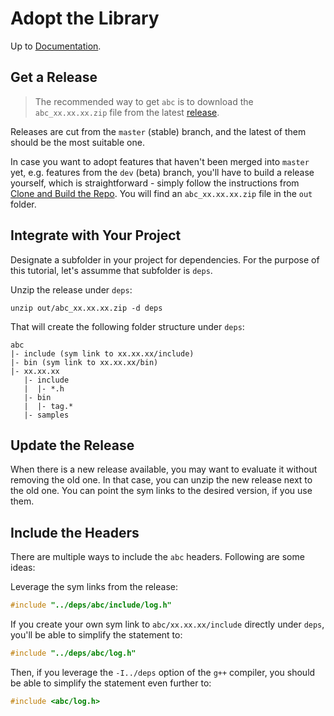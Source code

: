 # Adopt the Library

Up to [Documentation](../README.md).

## Get a Release
> The recommended way to get `abc` is to download the `abc_xx.xx.xx.zip` file from the latest [release](../../releases).

Releases are cut from the `master` (stable) branch, and the latest of them should be the most suitable one.

In case you want to adopt features that haven't been merged into `master` yet, e.g. features from the `dev` (beta) branch, you'll have to build a release yourself, which is straightforward - simply follow the instructions from [Clone and Build the Repo](./clone_and_build.md).
You will find an `abc_xx.xx.xx.zip` file in the `out` folder.

## Integrate with Your Project
Designate a subfolder in your project for dependencies.
For the purpose of this tutorial, let's assumme that subfolder is `deps`.

Unzip the release under `deps`:
```
unzip out/abc_xx.xx.xx.zip -d deps
```
That will create the following folder structure under `deps`:
```
abc
|- include (sym link to xx.xx.xx/include)
|- bin (sym link to xx.xx.xx/bin)
|- xx.xx.xx
   |- include
   |  |- *.h
   |- bin
   |  |- tag.*
   |- samples
```

## Update the Release
When there is a new release available, you may want to evaluate it without removing the old one.
In that case, you can unzip the new release next to the old one. You can point the sym links to the desired version, if you use them.

## Include the Headers
There are multiple ways to include the `abc` headers.
Following are some ideas:

Leverage the sym links from the release:
``` c++
#include "../deps/abc/include/log.h"
```

If you create your own sym link to `abc/xx.xx.xx/include` directly under `deps`, you'll be able to simplify the statement to:
``` c++
#include "../deps/abc/log.h"
```

Then, if you leverage the `-I../deps` option of the `g++` compiler, you should be able to simplify the statement even further to:
``` c++
#include <abc/log.h>
```
